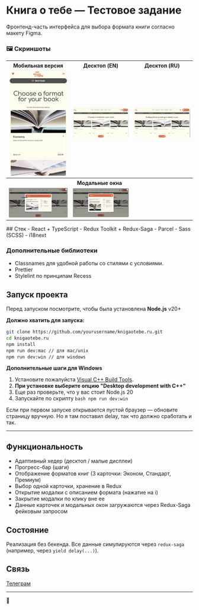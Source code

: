 # Книга о тебе — Тестовое задание
Фронтенд-часть интерфейса для выбора формата книги согласно макету Figma.
### 🖼️ Скриншоты

<table>
  <tr>
    <th>Мобильная версия</th>
    <th>Десктоп (EN)</th>
    <th>Десктоп (RU)</th>
  </tr>
  <tr>
    <td>
      <a href="./src/images/screenshots/Mobile.png" target="_blank">
        <img src="./src/images/screenshots/Mobile.png" width="200"/>
      </a>
    </td>
    <td>
      <a href="./src/images/screenshots/Main Screen English.png" target="_blank">
        <img src="./src/images/screenshots/Main Screen English.png" width="200"/>
      </a>
    </td>
    <td>
      <a href="./src/images/screenshots/Main Screen Russian.png" target="_blank">
        <img src="./src/images/screenshots/Main Screen Russian.png" width="200"/>
      </a>
    </td>
  </tr>
  <tr>
    <th colspan="3">Модальные окна</th>
  </tr>
  <tr>
    <td>
      <a href="./src/images/screenshots/Modal English.png" target="_blank">
        <img src="./src/images/screenshots/Modal English.png" width="200"/>
      </a>
    </td>
    <td>
      <a href="./src/images/screenshots/Modal Russian.png" target="_blank">
        <img src="./src/images/screenshots/Modal Russian.png" width="200"/>
      </a>
    </td>
    <td></td>
  </tr>
</table>
## Стек
- React + TypeScript
- Redux Toolkit + Redux-Saga
- Parcel
- Sass (SCSS)
- i18next

### Дополнительные библиотеки
- Classnames для удобной работы со стилями с условиями.
- Prettier
- Stylelint по принципам Recess

## Запуск проекта

Перед запуском посмотрите, чтобы была установлена **Node.js** v20+

**Должно хватить для запуска:**
```bash
git clone https://github.com/yourusername/knigaotebe.ru.git
cd knigaotebe.ru
npm install
npm run dev:mac // для mac/unix
npm run dev:win // для windows
```
**Дополнительные шаги для Windows**

1. Установите пожалуйста [Visual C++ Build Tools](https://visualstudio.microsoft.com/ru/visual-cpp-build-tools/). 
2. **При установке выберите опцию "Desktop development with C++"**
3. Еще раз проверьте, что у вас стоит Node.js 20 
4. Запускайте по скрипту ```bash npm run dev:win```

Если при первом запуске открывается пустой браузер — обновите страницу вручную. 
Но я там поставил delay, так что должно сработать и так.

---

## Функциональность
- Адаптивный хедер (десктоп / малые дисплеи)
- Прогресс-бар (шаги)
- Отображение форматов книг (3 карточки: Эконом, Стандарт, Премиум)
- Выбор одной карточки, хранение в Redux
- Открытие модалки с описанием формата (нажатие на i)
- Закрытие модалки по клику вне ее
- Данные карточек и модальных окон загружаются через Redux-Saga фейковым запросом

## Состояние
Реализация без бекенда.
Все данные симулируются через `redux-saga` (например, через `yield delay(...)`).

##  Связь
[Телеграм](https://t.me/ignatenkodenis) 

---
🧡





